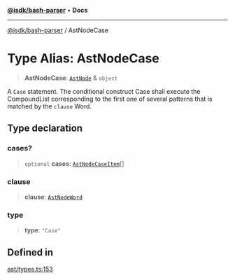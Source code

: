 [**@isdk/bash-parser**](../README.md) • **Docs**

***

[@isdk/bash-parser](../globals.md) / AstNodeCase

# Type Alias: AstNodeCase

> **AstNodeCase**: [`AstNode`](AstNode.md) & `object`

A `Case` statement. The conditional construct Case shall execute the CompoundList corresponding to the first one of several patterns that is matched by the `clause` Word.

## Type declaration

### cases?

> `optional` **cases**: [`AstNodeCaseItem`](AstNodeCaseItem.md)[]

### clause

> **clause**: [`AstNodeWord`](AstNodeWord.md)

### type

> **type**: `"Case"`

## Defined in

[ast/types.ts:153](https://github.com/mattiasrunge/bash-parser/blob/98089d9104089a44eb5db425f3c3a8de14075f75/src/ast/types.ts#L153)
